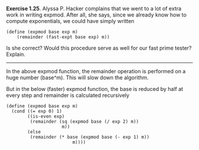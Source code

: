 **Exercise 1.25**. Alyssa P. Hacker complains that we went to a lot of extra work in writing expmod. After  all, she says, since we already know how to compute exponentials, we could have simply written  
```
(define (expmod base exp m)  
	(remainder (fast-expt base exp) m))  
```
Is she correct? Would this procedure serve as well for our fast prime tester? Explain. 

---

In the above expmod function, the remainder operation is performed on a huge number (base^m). This will slow down the algorithm. 

But in the below (faster) expmod function, the base is reduced by half at every step and remainder is calculated recursively
```
(define (expmod base exp m)
  (cond ((= exp 0) 1)
        ((is-even exp)
         (remainder (sq (expmod base (/ exp 2) m))
                     m))
        (else
         (remainder (* base (expmod base (- exp 1) m))
                         m))))
```

